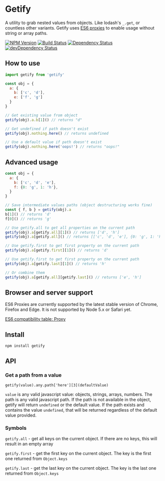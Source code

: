 # Getify

A utility to grab nested values from objects. Like lodash's `_.get`, or countless other variants. Getify uses [ES6 proxies](https://developer.mozilla.org/en/docs/Web/JavaScript/Reference/Global_Objects/Proxy) to enable usage without string or array paths.

[![NPM Version][npm-image]][npm-url] [![Build Status](https://travis-ci.org/johnste/getify.svg?branch=master)](https://travis-ci.org/johnste/getify)
[![Dependency Status](https://david-dm.org/johnste/getify.svg)](https://david-dm.org/johnste/getify)
[![devDependency Status](https://david-dm.org/johnste/getify/dev-status.svg)](https://david-dm.org/johnste/getify#info=devDependencies)

## How to use

```javascript
import getify from 'getify'

const obj = {
  a: {
  	b: ['c', 'd'],
  	e: ['f', 'g']
  }
}

// Get existing value from object
getify(obj).a.b[1]() // returns "d"

// Get undefined if path doesn't exist
getify(obj).nothing.here() // returns undefined

// Use a default value if path doesn't exist
getify(obj).nothing.here('oops!') // returns "oops!"
```

## Advanced usage

```javascript
const obj = {
  a: {
  	b: ['c', 'd', 'e'],
  	f: {0: 'g', 1: 'h'},
  }
}

// Save intermediate values paths (object destructuring works fine)
const { f, b } = getify(obj).a
b[1]() // returns 'd'
f[0]() // returns 'g'

// Use getify.all to get all properties on the current path
getify(obj).a[getify.all][1]() // returns ['d', 'h']
getify(obj).a[getify.all]() // returns [['c', 'd', 'e'], {0: 'g', 1: 'h'}]

// Use getify.first to get first property on the current path
getify(obj).a[getify.first][1]() // returns 'd'

// Use getify.first to get first property on the current path
getify(obj).a[getify.last][1]() // returns 'h'

// Or combine them
getify(obj).a[getify.all][getify.last]() // returns ['e', 'h']
```

## Browser and server support

ES6 Proxies are currently supported by the latest stable version of Chrome, Firefox and Edge. It is not supported by Node 5.x or Safari yet.

[ES6 compatibility table: Proxy](http://kangax.github.io/compat-table/es6/#test-Proxy)

## Install

`npm install getify`

## API

### Get a path from a value

`getify(value).any.path['here'][3](defaultValue)`

`value` is any valid javascript value: objects, strings, arrays, numbers. The path is any valid javascript path. If the path is not available in the object, getify will return `undefined` or the default value. If the path exists and contains the value `undefined`, that will be returned regardless of the default value provided.

### Symbols

`getify.all` - get all keys on the current object. If there are no keys, this will result in an empty array

`getify.first` - get the first key on the current object. The key is the first one returned from `Object.keys`

`getify.last` - get the last key on the current object. The key is the last one returned from `Object.keys`

[npm-image]: https://img.shields.io/npm/v/getify.svg
[npm-url]: https://npmjs.org/package/getify
